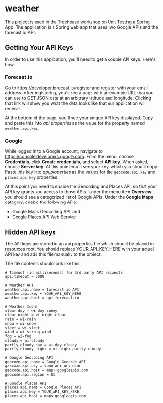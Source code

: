 # weather
This project is used in the Treehouse workshop on Unit Testing a Spring App. The application is a Spring web app that uses two Google APIs and the forecast.io API.

## Getting Your API Keys
In order to use this application, you'll need to get a couple API keys. Here's how.
### Forecast.io
Go to https://developer.forecast.io/register and register with your email address. After registering, you'll see a page with an example URL that you can use to GET JSON data at an arbitrary latitude and longitude. Clicking that link will show you what the data looks like that our application will receive.

At the bottom of the page, you'll see your unique API key displayed. Copy and paste this into *api.properties* as the value for the property named `weather.api.key`.
### Google
While logged in to a Google account, navigate to https://console.developers.google.com. From the menu, choose **Credentials**, click **Create credentials**, and select **API key**. When asked, choose **Server key**. At this point you'll see your key, which you should copy. Paste this key into *api.properties* as the values for the `geocode.api.key` and `places.api.key` properties.

At this point you need to enable the Geocoding and Places API, so that your API key grants you access to those APIs. Under the menu item **Overview**, you should see a categorized list of Google APIs. Under the **Google Maps** category, enable the following APIs:
 
  - Google Maps Geocoding API, and
  - Google Places API Web Service

## Hidden API keys
The API keys are stored in an api.properties file which should be placed in resources root. You should replace YOUR_API_KEY_HERE with your actual API key and add this file manually to the project.

The file contents should look like this
```
# Timeout (in milliseconds) for 3rd party API requests
api.timeout = 3000

# Weather API
weather.api.name = forecast.io API
weather.api.key = YOUR_API_KEY_HERE
weather.api.host = api.forecast.io

# Weather Icons
clear-day = wi-day-sunny
clear-night = wi-night-clear
rain = wi-rain
snow = wi-snow
sleet = wi-sleet
wind = wi-strong-wind
fog = wi-fog
cloudy = wi-cloudy
partly-cloudy-day = wi-day-cloudy
partly-cloudy-night = wi-night-partly-cloudy

# Google Geocoding API
geocode.api.name = Google Geocode API
geocode.api.key = YOUR_API_KEY_HERE
geocode.api.host = maps.googleapis.com
geocode.api.region = US

# Google Places API
places.api.name = Google Places API
places.api.key = YOUR_API_KEY_HERE
places.api.host = maps.googleapis.com
```